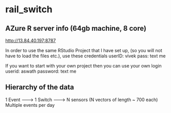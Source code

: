 # rail_switch
## AZure R server info (64gb machine, 8 core)
http://13.84.40.197:8787

In order to use the same RStudio Project that I have set up, (so you will not have to load the files etc.), use these credentials userID: vivek
pass: text me

If you want to start with your own project then you can use your own login
userid: aswath
password: text me


## Hierarchy of the data
1 Event ---> 1 Switch ---> N sensors (N vectors of length ~ 700 each)
Multiple events per day
